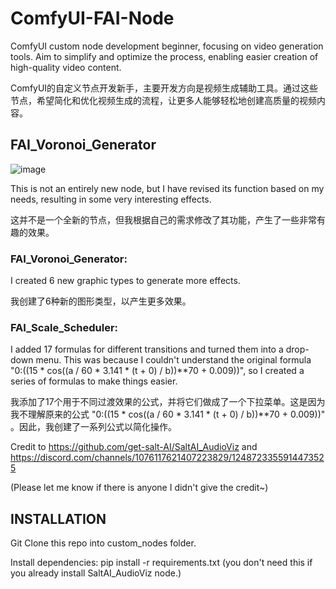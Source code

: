 # ComfyUI-FAI-Node

ComfyUI custom node development beginner, focusing on video generation tools. Aim to simplify and optimize the process, enabling easier creation of high-quality video content.

ComfyUI的自定义节点开发新手，主要开发方向是视频生成辅助工具。通过这些节点，希望简化和优化视频生成的流程，让更多人能够轻松地创建高质量的视频内容。

## FAI_Voronoi_Generator
![image](https://github.com/alanhuang67/ComfyUI-FAI-Node/blob/main/assets/Node.png?raw=true)

This is not an entirely new node, but I have revised its function based on my needs, resulting in some very interesting effects.

这并不是一个全新的节点，但我根据自己的需求修改了其功能，产生了一些非常有趣的效果。

### FAI_Voronoi_Generator:

I created 6 new graphic types to generate more effects.

我创建了6种新的图形类型，以产生更多效果。


### FAI_Scale_Scheduler: 

I added 17 formulas for different transitions and turned them into a drop-down menu. This was because I couldn't understand the original formula "0:((15 * cos((a / 60 * 3.141 * (t + 0) / b))**70 + 0.009))", so I created a series of formulas to make things easier.

我添加了17个用于不同过渡效果的公式，并将它们做成了一个下拉菜单。这是因为我不理解原来的公式 "0:((15 * cos((a / 60 * 3.141 * (t + 0) / b))**70 + 0.009))" 。因此，我创建了一系列公式以简化操作。

  
Credit to https://github.com/get-salt-AI/SaltAI_AudioViz and https://discord.com/channels/1076117621407223829/1248723355914473525

(Please let me know if there is anyone I didn't give the credit~)

## INSTALLATION

Git Clone this repo into custom_nodes folder.

Install dependencies: pip install -r requirements.txt (you don't need this if you already install SaltAI_AudioViz node.)


